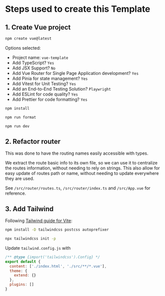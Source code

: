 # Steps used to create this Template

## 1. Create Vue project

```bash
npm create vue@latest
```

Options selected:

- Project name: `vue-template`
- Add TypeScript? `Yes`
- Add JSX Support? `No`
- Add Vue Router for Single Page Application development? `Yes`
- Add Pinia for state management? `Yes`
- Add Vitest for Unit Testing? `Yes`
- Add an End-to-End Testing Solution? `Playwright`
- Add ESLint for code quality? `Yes`
- Add Prettier for code formatting? `Yes`

```bash
npm install
```

```bash
npm run format
```

```bash
npm run dev
```

## 2. Refactor router

This was done to have the routing names easily accessible with types.

We extract the route basic info to its own file, so we can use it to centralize the routes information, without needing to rely on strings. This also allow for easy update of routes path or name, without needing to update everywhere they are used.

See `/src/router/routes.ts`, `/src/router/index.ts` and `/src/App.vue` for reference.

## 3. Add Tailwind

Following [Tailwind guide for Vite](https://tailwindcss.com/docs/guides/vite):

```bash
npm install -D tailwindcss postcss autoprefixer
```

```bash
npx tailwindcss init -p
```

Update `tailwind.config.js` with

```js
/** @type {import('tailwindcss').Config} */
export default {
  content: ['./index.html', './src/**/*.vue'],
  theme: {
    extend: {}
  },
  plugins: []
}
```

